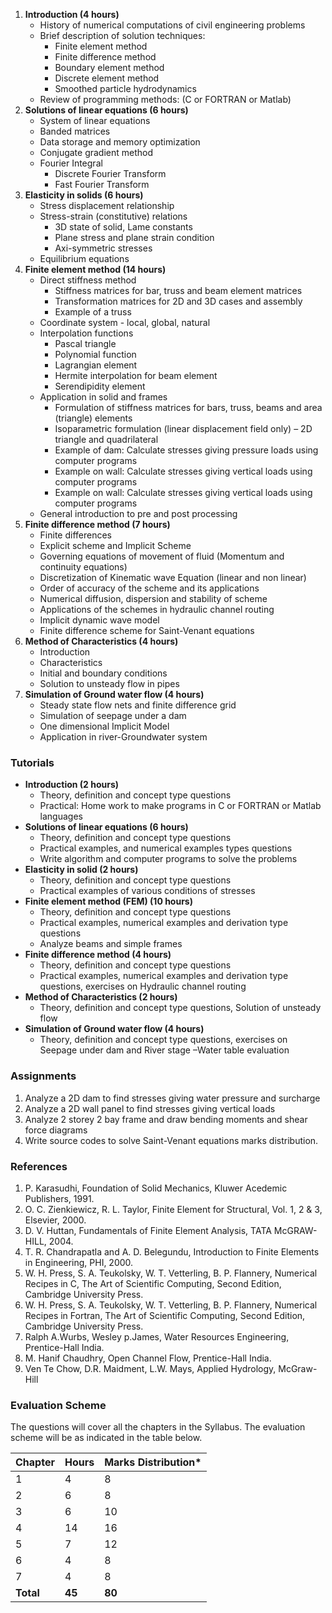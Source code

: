 1. **Introduction (4 hours)**
    - History of numerical computations of civil engineering problems
    - Brief description of solution techniques:
        - Finite element method
        - Finite difference method
        - Boundary element method
        - Discrete element method
        - Smoothed particle hydrodynamics
    - Review of programming methods: (C or FORTRAN or Matlab)
2. **Solutions of linear equations (6 hours)**
    - System of linear equations
    - Banded matrices
    - Data storage and memory optimization
    - Conjugate gradient method
    - Fourier Integral
        - Discrete Fourier Transform
        - Fast Fourier Transform
3. **Elasticity in solids (6 hours)**
    - Stress displacement relationship
    - Stress-strain (constitutive) relations
        - 3D state of solid, Lame constants
        - Plane stress and plane strain condition
        - Axi-symmetric stresses
    - Equilibrium equations
4. **Finite element method (14 hours)**
    - Direct stiffness method
        - Stiffness matrices for bar, truss and beam element matrices
        - Transformation matrices for 2D and 3D cases and assembly
        - Example of a truss
    - Coordinate system - local, global, natural
    - Interpolation functions
        - Pascal triangle
        - Polynomial function
        - Lagrangian element
        - Hermite interpolation for beam element
        - Serendipidity element
    - Application in solid and frames
        - Formulation of stiffness matrices for bars, truss, beams and area (triangle) elements
        - Isoparametric formulation (linear displacement field only) – 2D triangle and quadrilateral
        - Example of dam: Calculate stresses giving pressure loads using computer programs
        - Example on wall: Calculate stresses giving vertical loads using computer programs
        - Example on wall: Calculate stresses giving vertical loads using computer programs
    - General introduction to pre and post processing
5. **Finite difference method (7 hours)**
    - Finite differences
    - Explicit scheme and Implicit Scheme
    - Governing equations of movement of fluid (Momentum and continuity equations)
    - Discretization of Kinematic wave Equation (linear and non linear)
    - Order of accuracy of the scheme and its applications
    - Numerical diffusion, dispersion and stability of scheme
    - Applications of the schemes in hydraulic channel routing
    - Implicit dynamic wave model
    - Finite difference scheme for Saint-Venant equations
6. **Method of Characteristics (4 hours)**
    - Introduction
    - Characteristics
    - Initial and boundary conditions
    - Solution to unsteady flow in pipes
7. **Simulation of Ground water flow (4 hours)**
    - Steady state flow nets and finite difference grid
    - Simulation of seepage under a dam
    - One dimensional Implicit Model
    - Application in river-Groundwater system


### Tutorials

- **Introduction (2 hours)**
    - Theory, definition and concept type questions
    - Practical: Home work to make programs in C or FORTRAN or Matlab languages
- **Solutions of linear equations (6 hours)**
    - Theory, definition and concept type questions
    - Practical examples, and numerical examples types questions
    - Write algorithm and computer programs to solve the problems
- **Elasticity in solid (2 hours)**
    - Theory, definition and concept type questions
    - Practical examples of various conditions of stresses
- **Finite element method (FEM) (10 hours)**
    - Theory, definition and concept type questions
    - Practical examples, numerical examples and derivation type questions
    - Analyze beams and simple frames
- **Finite difference method (4 hours)**
    - Theory, definition and concept type questions
    - Practical examples, numerical examples and derivation type questions, exercises on Hydraulic channel routing
- **Method of Characteristics (2 hours)**
    - Theory, definition and concept type questions, Solution of unsteady flow 
- **Simulation of Ground water flow (4 hours)**
    - Theory, definition and concept type questions, exercises on Seepage under dam and River stage –Water table evaluation

### Assignments

1. Analyze a 2D dam to find stresses giving water pressure and surcharge
2. Analyze a 2D wall panel to find stresses giving vertical loads
3. Analyze 2 storey 2 bay frame and draw bending moments and shear force diagrams
4. Write source codes to solve Saint-Venant equations marks distribution.


### References

1. P. Karasudhi, Foundation of Solid Mechanics, Kluwer Acedemic Publishers, 1991.
2. O. C. Zienkiewicz, R. L. Taylor, Finite Element for Structural, Vol. 1, 2 & 3, Elsevier, 2000. 
3. D. V. Huttan, Fundamentals of Finite Element Analysis, TATA McGRAW-HILL, 2004.
4. T. R. Chandrapatla and A. D. Belegundu, Introduction to Finite Elements in Engineering, PHI, 2000.
5. W. H. Press, S. A. Teukolsky, W. T. Vetterling, B. P. Flannery, Numerical Recipes in C, The Art of Scientific Computing, Second Edition, Cambridge University Press.
6. W. H. Press, S. A. Teukolsky, W. T. Vetterling, B. P. Flannery, Numerical Recipes in Fortran, The Art of Scientific Computing, Second Edition, Cambridge University Press. 
7. Ralph A.Wurbs, Wesley p.James, Water Resources Engineering, Prentice-Hall India.
8. M. Hanif Chaudhry, Open Channel Flow, Prentice-Hall India.
9. Ven Te Chow, D.R. Maidment, L.W. Mays, Applied Hydrology, McGraw-Hill


### Evaluation Scheme

The questions will cover all the chapters in the Syllabus. The evaluation scheme will be as indicated in the table below.

| Chapter   | Hours  | Marks Distribution* |
| --------- | ------ | ------------------- |
| 1         | 4      | 8                   |
| 2         | 6      | 8                   |
| 3         | 6      | 10                  |
| 4         | 14     | 16                  |
| 5         | 7      | 12                  |
| 6         | 4      | 8                   |
| 7         | 4      | 8                   |
| **Total** | **45** | **80**              |
